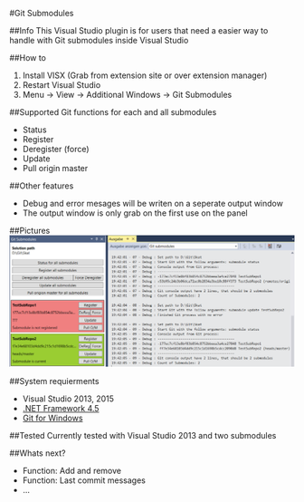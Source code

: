 #Git Submodules

##Info
This Visual Studio plugin is for users that need a easier way to handle with Git submodules inside Visual Studio

##How to
1. Install VISX (Grab from extension site or over extension manager)
2. Restart Visual Studio
3. Menu -> View -> Additional Windows -> Git Submodules

##Supported Git functions for each and all submodules
* Status
* Register
* Deregister (force)
* Update
* Pull origin master

##Other features
- Debug and error mesages will be writen on a seperate output window
- The output window is only grab on the first use on the panel

##Pictures
![picture](picture2.png)

##System requierments
* Visual Studio 2013, 2015
* [.NET Framework 4.5](https://www.microsoft.com/de-de/download/details.aspx?id=30653)
* [Git for Windows](https://git-for-windows.github.io/)

##Tested
Currently tested with Visual Studio 2013 and two submodules

##Whats next?
* Function: Add and remove
* Function: Last commit messages
* ...

